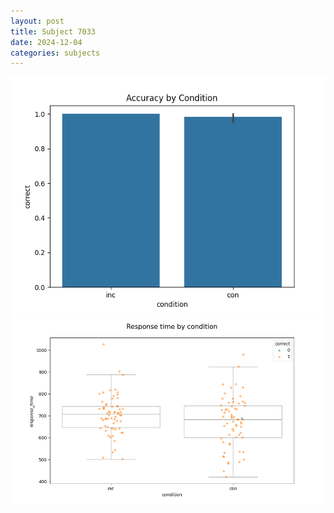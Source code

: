 ```yaml
---
layout: post
title: Subject 7033
date: 2024-12-04
categories: subjects
---
```


![](data/7033/run-19/7033_NF_acc.png)
![](data/7033/run-19/7033_NF_rt.png)

